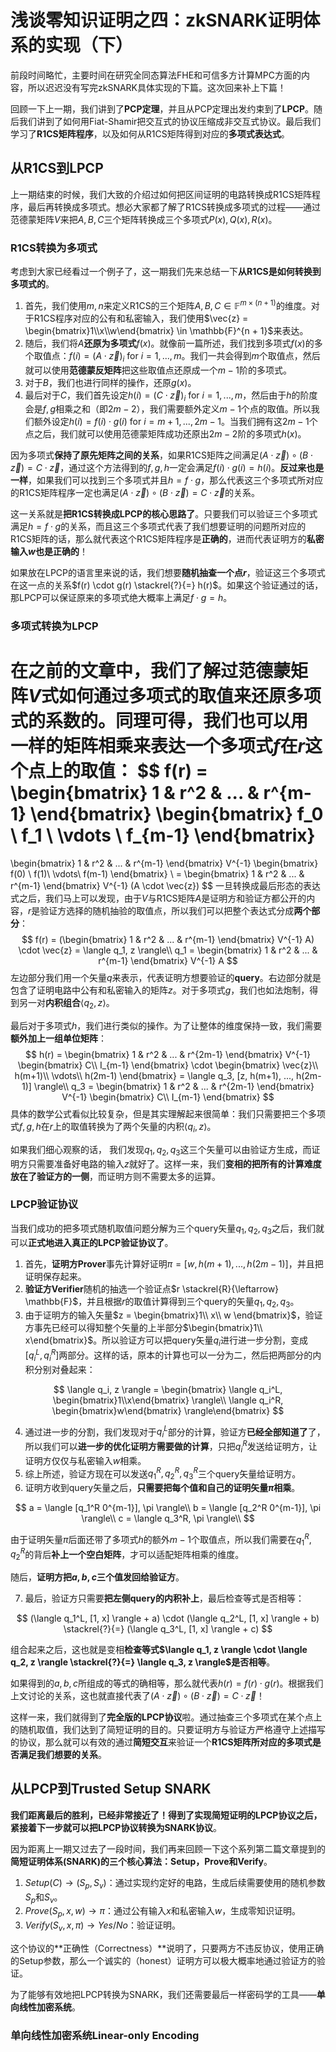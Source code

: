 # 浅谈零知识证明之四：zkSNARK证明体系的实现（下）

前段时间略忙，主要时间在研究全同态算法FHE和可信多方计算MPC方面的内容，所以迟迟没有写完zkSNARK具体实现的下篇。这次回来补上下篇！

回顾一下上一期，我们讲到了**PCP定理**，并且从PCP定理出发约束到了**LPCP**。随后我们讲到了如何用Fiat-Shamir把交互式的协议压缩成非交互式协议。最后我们学习了**R1CS矩阵程序**，以及如何从R1CS矩阵得到对应的**多项式表达式**。

## 从R1CS到LPCP

上一期结束的时候，我们大致的介绍过如何把区间证明的电路转换成R1CS矩阵程序，最后再转换成多项式。想必大家都了解了R1CS转换成多项式的过程——通过范德蒙矩阵$V$来把$A, B, C$三个矩阵转换成三个多项式$P(x), Q(x), R(x)$。

### R1CS转换为多项式

考虑到大家已经看过一个例子了，这一期我们先来总结一下**从R1CS是如何转换到多项式的**。

1. 首先，我们使用$m, n$来定义R1CS的三个矩阵$A, B, C \in \mathbb{F}^{m \times (n+1)}$的维度。对于R1CS程序对应的公有和私密输入，我们使用$\vec{z} = \begin{bmatrix}1\\x\\w\end{bmatrix} \in \mathbb{F}^{n + 1}$来表达。
2. 随后，我们将$A$**还原为多项式**$f(x)$。就像前一篇所述，我们找到多项式$f(x)$的多个取值点：$f(i) = (A \cdot \vec{z})_i \text{ for } i = 1, ..., m$。我们一共会得到$m$个取值点，然后就可以使用**范德蒙反矩阵**把这些取值点还原成一个$m-1$阶的多项式。
3. 对于$B$，我们也进行同样的操作，还原$g(x)$。
4. 最后对于$C$，我们首先设定$h(i) = (C \cdot \vec{z})_i \text{ for } i = 1, ..., m$，然后由于$h$的阶度会是$f, g$相乘之和（即$2m - 2$），我们需要额外定义$m - 1$个点的取值。所以我们额外设定$h(i) = f(i) \cdot g(i) \text{ for } i = m+1, ..., 2m-1$。当我们拥有这$2m-1$个点之后，我们就可以使用范德蒙矩阵成功还原出$2m - 2$阶的多项式$h(x)$。

因为多项式**保持了原先矩阵之间的关系**，如果R1CS矩阵之间满足$(A \cdot \vec{z}) \circ (B \cdot \vec{z}) = C \cdot \vec{z}$，通过这个方法得到的$f, g, h$一定会满足$f(i) \cdot g(i) = h(i)$。**反过来也是一样**，如果我们可以找到三个多项式并且$h = f \cdot g$，那么代表这三个多项式所对应的R1CS矩阵程序一定也满足$(A \cdot \vec{z}) \circ (B \cdot \vec{z}) = C \cdot \vec{z}$的关系。

这一关系就是**把R1CS转换成LPCP的核心思路了**。只要我们可以验证三个多项式满足$h = f \cdot g$的关系，而且这三个多项式代表了我们想要证明的问题所对应的R1CS矩阵的话，那么就代表这个R1CS矩阵程序是**正确的**，进而代表证明方的**私密输入$w$也是正确的**！

如果放在LPCP的语言里来说的话，我们想要**随机抽查一个点$r$**，验证这三个多项式在这一点的关系$f(r) \cdot g(r) \stackrel{?}{=} h(r)$。如果这个验证通过的话，那LPCP可以保证原来的多项式绝大概率上满足$f \cdot g = h$。

### 多项式转换为LPCP

在之前的文章中，我们了解过**范德蒙矩阵$V$**式如何通过多项式的取值来**还原多项式的系数**的。同理可得，我们也可以用一样的**矩阵相乘**来表达一个多项式$f$在$r$这个点上的取值：
$$
f(r) =
\begin{bmatrix}
1 & r^2 & ... & r^{m-1}
\end{bmatrix}
\begin{bmatrix}
f_0 \\ f_1 \\ \vdots \\ f_{m-1}
\end{bmatrix}
= 
\begin{bmatrix}
1 & r^2 & ... & r^{m-1}
\end{bmatrix}
V^{-1}
\begin{bmatrix}
f(0) \\ f(1)\\
\vdots\\ f(m-1)
\end{bmatrix}
\\ = \begin{bmatrix}
1 & r^2 & ... & r^{m-1}
\end{bmatrix}
V^{-1}
(A \cdot \vec{z})
$$
一旦转换成最后形态的表达式之后，我们马上可以发现，由于$V$与R1CS矩阵$A$是证明方和验证方都公开的内容，$r$是验证方选择的随机抽验的取值点，所以我们可以把整个表达式分成**两个部分**：
$$
f(r) = (\begin{bmatrix}
1 & r^2 & ... & r^{m-1}
\end{bmatrix}
V^{-1}
A) \cdot \vec{z} = \langle q_1, z \rangle\\
q_1 = \begin{bmatrix}
1 & r^2 & ... & r^{m-1}
\end{bmatrix}
V^{-1}
A
$$
左边部分我们用一个矢量$q$来表示，代表证明方想要验证的**query**。右边部分就是包含了证明电路中公有和私密输入的矩阵$z$。对于多项式$g$，我们也如法炮制，得到另一对**内积组合**$\langle q_2, z \rangle$。

最后对于多项式$h$，我们进行类似的操作。为了让整体的维度保持一致，我们需要**额外加上一组单位矩阵**：
$$
h(r) = \begin{bmatrix}
1 & r^2 & ... & r^{2m-1}
\end{bmatrix}
V^{-1}
\begin{bmatrix}
C\\ I_{m-1}
\end{bmatrix}
\cdot 
\begin{bmatrix}
\vec{z}\\ h(m+1)\\ \vdots\\ h(2m-1)
\end{bmatrix}
= \langle q_3, [z, h(m+1), ..., h(2m-1)] \rangle\\
q_3 = \begin{bmatrix}
1 & r^2 & ... & r^{2m-1}
\end{bmatrix}
V^{-1}
\begin{bmatrix}
C\\ I_{m-1}
\end{bmatrix}
$$
具体的数学公式看似比较复杂，但是其实理解起来很简单：我们只需要把三个多项式$f, g, h$在$r$上的取值转换为了两个矢量的内积$\langle q_i, z \rangle$。

如果我们细心观察的话， 我们发现$q_1, q_2, q_3$这三个矢量可以由验证方生成，而证明方只需要准备好电路的输入$z$就好了。这样一来，我们**变相的把所有的计算难度放在了验证方的一侧**，而证明方则不需要太多的运算。

### LPCP验证协议

当我们成功的把多项式随机取值问题分解为三个query矢量$q_1, q_2, q_3$之后，我们就可以**正式地进入真正的LPCP验证协议了**。

1. 首先，**证明方Prover**事先计算好证明$\pi = [w, h(m+1), ..., h(2m-1)]$，并且把证明保存起来。
2. **验证方Verifier**随机的抽选一个验证点$r \stackrel{R}{\leftarrow} \mathbb{F}$，并且根据$r$的取值计算得到三个query的矢量$q_1, q_2, q_3$。
3. 由于证明方的输入矢量$z = \begin{bmatrix}1\\ x\\ w \end{bmatrix}$，验证方事先已经可以得知整个矢量的上半部分$\begin{bmatrix}1\\ x\end{bmatrix}$。所以验证方可以把query矢量$q_i$进行进一步分割，变成$[q_i^L, q_i^R]$两部分。这样的话，原本的计算也可以一分为二，然后把两部分的内积分别对叠起来：

$$
\langle q_i, z \rangle = \begin{bmatrix} \langle q_i^L, \begin{bmatrix}1\\x\end{bmatrix} \rangle\\ \langle q_i^R, \begin{bmatrix}w\end{bmatrix} \rangle\end{bmatrix}
$$

4. 通过进一步的分割，我们发现对于$q_i^L$部分的计算，验证方**已经全部知道了**了，所以我们可以**进一步的优化证明方需要做的计算**，只把$q_i^R$发送给证明方，让证明方仅仅与私密输入$w$相乘。
5. 综上所述，验证方现在可以发送$q_1^R, q_2^R, q_3^R$三个query矢量给证明方。
6. 证明方收到query矢量之后，**只需要把每个值和自己的证明矢量$\pi$相乘**。

$$
a = \langle [q_1^R 0^{m-1}], \pi \rangle\\
b = \langle [q_2^R 0^{m-1}], \pi \rangle\\
c = \langle q_3^R, \pi \rangle\\
$$

由于证明矢量$\pi$后面还带了多项式$h$的额外$m-1$个取值点，所以我们需要在$q_1^R, q_2^R$的背后**补上一个空白矩阵**，才可以适配矩阵相乘的维度。

随后，**证明方把$a, b, c$三个值发回给验证方**。

7. 最后，验证方只需要**把左侧query的内积补上**，最后检查等式是否相等：

$$
(\langle q_1^L, [1, x] \rangle + a) \cdot (\langle q_2^L, [1, x] \rangle + b) \stackrel{?}{=} (\langle q_3^L, [1, x] \rangle + c)
$$

组合起来之后，这也就是变相**检查等式$\langle q_1, z \rangle \cdot \langle q_2, z \rangle \stackrel{?}{=} \langle q_3, z \rangle$是否相等**。

如果得到的$a, b, c$所组成的等式的确相等，那么就代表$h(r) = f(r) \cdot g(r)$。根据我们上文讨论的关系，这也就直接代表了$(A \cdot \vec{z}) \circ (B \cdot \vec{z}) = C \cdot \vec{z}$！

这样一来，我们就得到了**完全版的LPCP协议**啦。通过抽查三个多项式在某个点上的随机取值，我们达到了简短证明的目的。只要证明方与验证方严格遵守上述描写的协议，那么就可以有效的通过**简短交互**来验证一个**R1CS矩阵所对应的多项式是否满足我们想要的关系**。

## 从LPCP到Trusted Setup SNARK

**我们距离最后的胜利，已经非常接近了！**得到了实现简短证明的LPCP协议之后，紧接着下一步就可以把LPCP协议转换为**SNARK协议**。

因为距离上一期又过去了一段时间，我们再来回顾一下这个系列第二篇文章提到的**简短证明体系(SNARK)的三个核心算法：Setup，Prove和Verify**。

1. $Setup(C) \rightarrow (S_p, S_v)$：通过实现约定好的电路，生成后续需要使用的随机参数$S_p$和$S_v$。
2. $Prove(S_p, x, w) \rightarrow \pi$：通过公有输入$x$和私密输入$w$，生成零知识证明。
3. $Verify(S_v, x, \pi) \rightarrow Yes/No$：验证证明。

这个协议的**正确性（Correctness）**说明了，只要两方不违反协议，使用正确的Setup参数，那么一个诚实的（honest）证明方可以极大概率地通过验证方的验证。

为了能够有效地把LPCP转换为SNARK，我们还需要最后一样密码学的工具——**单向线性加密系统**。

### 单向线性加密系统Linear-only Encoding













